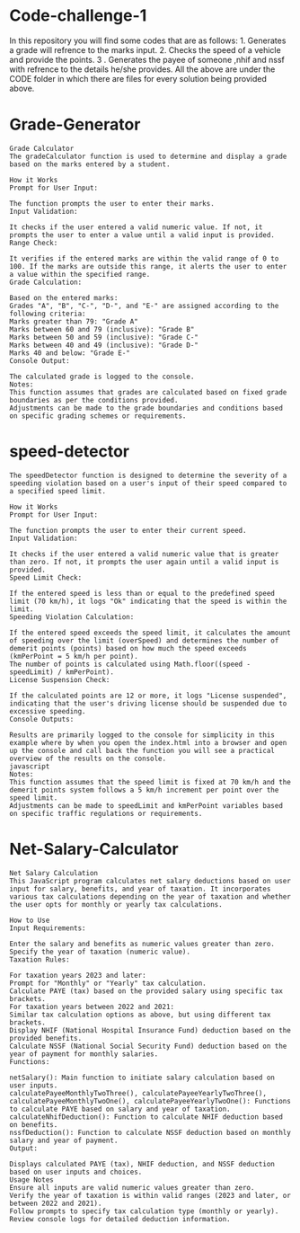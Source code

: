 # Code-challenge-1
In this repository you will find some codes that are as follows:
    1. Generates a grade will refrence to the marks input.
    2. Checks the speed of a vehicle and provide the points.
    3 . Generates the payee of someone ,nhif and nssf with refrence to the details he/she provides.
All the above are under the CODE folder in which there are files for every solution being provided above.
   # Grade-Generator
    Grade Calculator
    The gradeCalculator function is used to determine and display a grade based on the marks entered by a student.

    How it Works
    Prompt for User Input:

    The function prompts the user to enter their marks.
    Input Validation:

    It checks if the user entered a valid numeric value. If not, it prompts the user to enter a value until a valid input is provided.
    Range Check:

    It verifies if the entered marks are within the valid range of 0 to 100. If the marks are outside this range, it alerts the user to enter a value within the specified range.
    Grade Calculation:

    Based on the entered marks:
    Grades "A", "B", "C-", "D-", and "E-" are assigned according to the following criteria:
    Marks greater than 79: "Grade A"
    Marks between 60 and 79 (inclusive): "Grade B"
    Marks between 50 and 59 (inclusive): "Grade C-"
    Marks between 40 and 49 (inclusive): "Grade D-"
    Marks 40 and below: "Grade E-"
    Console Output:

    The calculated grade is logged to the console.
    Notes:
    This function assumes that grades are calculated based on fixed grade boundaries as per the conditions provided.
    Adjustments can be made to the grade boundaries and conditions based on specific grading schemes or requirements.

   
   # speed-detector
    The speedDetector function is designed to determine the severity of a speeding violation based on a user's input of their speed compared to a specified speed limit.

    How it Works
    Prompt for User Input:

    The function prompts the user to enter their current speed.
    Input Validation:

    It checks if the user entered a valid numeric value that is greater than zero. If not, it prompts the user again until a valid input is provided.
    Speed Limit Check:

    If the entered speed is less than or equal to the predefined speed limit (70 km/h), it logs "Ok" indicating that the speed is within the limit.
    Speeding Violation Calculation:

    If the entered speed exceeds the speed limit, it calculates the amount of speeding over the limit (overSpeed) and determines the number of demerit points (points) based on how much the speed exceeds (kmPerPoint = 5 km/h per point).
    The number of points is calculated using Math.floor((speed - speedLimit) / kmPerPoint).
    License Suspension Check:

    If the calculated points are 12 or more, it logs "License suspended", indicating that the user's driving license should be suspended due to excessive speeding.
    Console Outputs:

    Results are primarily logged to the console for simplicity in this example where by when you open the index.html into a browser and open up the console and call back the function you will see a practical overview of the results on the console.
    javascript
    Notes:
    This function assumes that the speed limit is fixed at 70 km/h and the demerit points system follows a 5 km/h increment per point over the speed limit.
    Adjustments can be made to speedLimit and kmPerPoint variables based on specific traffic regulations or requirements.


# Net-Salary-Calculator
    Net Salary Calculation
    This JavaScript program calculates net salary deductions based on user input for salary, benefits, and year of taxation. It incorporates various tax calculations depending on the year of taxation and whether the user opts for monthly or yearly tax calculations.

    How to Use
    Input Requirements:

    Enter the salary and benefits as numeric values greater than zero.
    Specify the year of taxation (numeric value).
    Taxation Rules:

    For taxation years 2023 and later:
    Prompt for "Monthly" or "Yearly" tax calculation.
    Calculate PAYE (tax) based on the provided salary using specific tax brackets.
    For taxation years between 2022 and 2021:
    Similar tax calculation options as above, but using different tax brackets.
    Display NHIF (National Hospital Insurance Fund) deduction based on the provided benefits.
    Calculate NSSF (National Social Security Fund) deduction based on the year of payment for monthly salaries.
    Functions:

    netSalary(): Main function to initiate salary calculation based on user inputs.
    calculatePayeeMonthlyTwoThree(), calculatePayeeYearlyTwoThree(), calculatePayeeMonthlyTwoOne(), calculatePayeeYearlyTwoOne(): Functions to calculate PAYE based on salary and year of taxation.
    calculateNhifDeduction(): Function to calculate NHIF deduction based on benefits.
    nssfDeduction(): Function to calculate NSSF deduction based on monthly salary and year of payment.
    Output:

    Displays calculated PAYE (tax), NHIF deduction, and NSSF deduction based on user inputs and choices.
    Usage Notes
    Ensure all inputs are valid numeric values greater than zero.
    Verify the year of taxation is within valid ranges (2023 and later, or between 2022 and 2021).
    Follow prompts to specify tax calculation type (monthly or yearly).
    Review console logs for detailed deduction information.